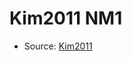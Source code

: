 <a name="material" />

# Kim2011 NM1
<script type="application/ld+json">
  {
    "@context": "https://schema.org/",
    "@type": "ChemicalSubstance",
    "http://purl.org/dc/terms/conformsTo":
      {
        "@type": "CreativeWork",
        "@id": "https://bioschemas.org/profiles/ChemicalSubstance/0.4-RELEASE/"
      },
    "@id": "https://egonw.github.io/nanowiki/nanowiki293.html#material",
    "name": "Kim2011 NM1",
    "sameAs": "http://127.0.0.1/mediawiki/index.php/Special:URIResolver/Kim2011_NM1"
  }
</script>


* Source: [Kim2011](http://127.0.0.1/mediawiki/index.php/Special:URIResolver/Kim2011)
